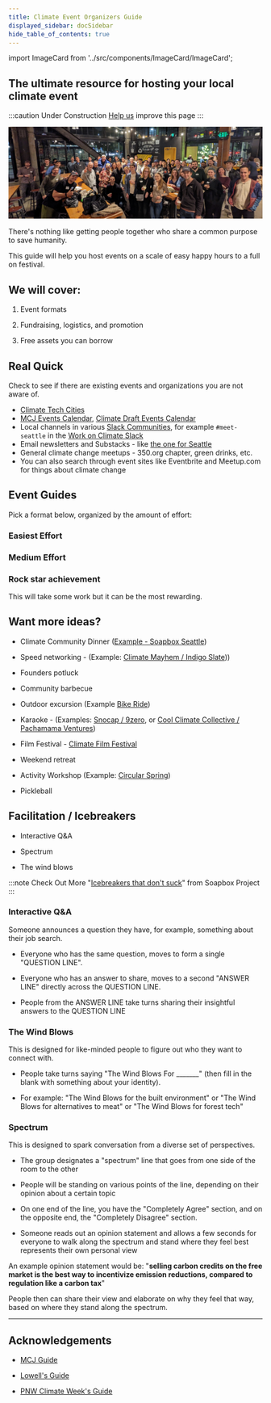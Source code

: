 ```yaml
---
title: Climate Event Organizers Guide
displayed_sidebar: docSidebar
hide_table_of_contents: true
---
```

import ImageCard from '../src/components/ImageCard/ImageCard';

## The ultimate resource for hosting your local climate event

:::caution Under Construction
[Help us](../contribute) improve this page
:::

![seattle climate tech meetup](../static/img/seattle-climate-tech-meetup.jpg)

There's nothing like getting people together who share a common purpose to save humanity.

This guide will help you host events on a scale of easy happy hours to a full on festival.

## We will cover:

1. Event formats

2. Fundraising, logistics, and promotion

3. Free assets you can borrow

## Real Quick

Check to see if there are existing events and organizations you are not aware of.

- [Climate Tech Cities](https://www.climatetechcities.com/)
- [MCJ Events Calendar](https://lu.ma/u/mcj), [Climate Draft Events Calendar](https://lu.ma/climatedraft-community)
- Local channels in various [Slack Communities](/level-1#core-communities), for example `#meet-seattle` in the [Work on Climate Slack](https://workonclimate.org)
- Email newsletters and Substacks - like [the one for Seattle](https://seattle.climatetechcities.com) 
- General climate change meetups - 350.org chapter, green drinks, etc.
- You can also search through event sites like Eventbrite and Meetup.com for things about climate change

<!-- :::contribute Climate Week
More and more US cities are hosting [Climate Week](event-format-climate-day-or-week) events
- [Climate Week NYC](https://www.climateweeknyc.org/)
- [SF Climate Week](https://www.sfclimateweek.org/)
- [PNW Climate Week](https://www.pnwclimateweek.org/)
- [Houston Energy & Climate Week](https://climateweekhouston.com/)

Bookmark them on your calendar
::: -->

## Event Guides

Pick a format below, organized by the amount of effort:

### Easiest Effort

<div style={{ display: 'flex', flexWrap: 'wrap'}}>
    <ImageCard
    title="Happy hour"
    description="Find a place and tell people to show up"
    imageUrl="/img/climate-tech-happy-hour.jpg"
    linkUrl="/event-format-happy-hour"
    />
    <ImageCard
    title="Co-working session"
    description="Like a Happy Hour but people bring laptops"
    imageUrl="/img/climate-tech-co-working-seattle.jpg"
    linkUrl="/event-format-co-working-session"
    />
    <ImageCard
    title="City park"
    description="Take advantage of a nice day and invite some folks"
    imageUrl="/img/women-in-climate-seattle.jpg"
    linkUrl="/event-format-city-park"
    />

</div>

### Medium Effort

<div style={{ display: 'flex', flexWrap: 'wrap'}}>
    <ImageCard
    title="Expert Panel"
    description="A great way to build and amplify new ideas"
    imageUrl="/img/climate-panel-seattle.jpg"
    linkUrl="/event-format-expert-panel"
    />
    <ImageCard
    title="Coffee Crawl"
    description="Post a walking route and stop at a variety of coffee joints"
    imageUrl="/img/climate-coffee-crawl.jpg"
    linkUrl="/event-format-coffee-crawl"
    />
    <ImageCard
    title="Trivia Night"
    description="People love a friendly competition with a dash of humor"
    imageUrl="/img/climate-tech-trivia-night.jpg"
    linkUrl="/event-format-trivia-night"
    />
</div>

### Rock star achievement

This will take some work but it can be the most rewarding.

<div style={{ display: 'flex', flexWrap: 'wrap'}}>
    <ImageCard
    title="Lightning talks"
    description="Put on a great show and learn a ton"
    imageUrl="/img/climate-lightning-talks.jpg"
    linkUrl="/event-format-lightning-talks"
    />
    <ImageCard
    title="Hackathon"
    description="Build something to move the needle"
    imageUrl="/img/hackathon.webp"
    linkUrl="/event-format-hackathon"
    />
    <ImageCard
    title="Climate Day / Week"
    description="Paint the town green!"
    imageUrl="/img/pnw-climate-week-event.png"
    linkUrl="/event-format-climate-day-or-week"
    />
</div>

## Want more ideas?

- Climate Community Dinner ([Example - Soapbox Seattle](https://lu.ma/xnpail55))

- Speed networking - (Example: [Climate Mayhem / Indigo Slate](https://lu.ma/co.work-may2024)))

- Founders potluck

- Community barbecue

- Outdoor excursion (Example [Bike Ride](https://lu.ma/9wmgdncx))

- Karaoke - (Examples: [Snocap / 9zero](https://www.linkedin.com/feed/update/urn:li:activity:7217987708512522240/), or [Cool Climate Collective / Pachamama Ventures](https://lu.ma/casual-climate-karaoke)) 

- Film Festival - [Climate Film Festival](https://www.climatefilmfest.com/)

- Weekend retreat

- Activity Workshop (Example: [Circular Spring](https://lu.ma/q2vkpzob))

- Pickleball


## Facilitation / Icebreakers

- Interactive Q&A

- Spectrum

- The wind blows

:::note Check Out
More "[Icebreakers that don't suck](https://niviachanta.com/articles/icebreakers-that-dont-suck-in-2024)" from Soapbox Project
:::

### Interactive Q&A

Someone announces a question they have, for example, something about their job search.

- Everyone who has the same question, moves to form a single "QUESTION LINE". 

- Everyone who has an answer to share, moves to a second "ANSWER LINE" directly across the QUESTION LINE.

- People from the ANSWER LINE take turns sharing their insightful answers to the QUESTION LINE

### The Wind Blows

This is designed for like-minded people to figure out who they want to connect with.

- People take turns saying "The Wind Blows For _______" (then fill in the blank with something 
about your identity).

- For example: "The Wind Blows for the built environment" or "The Wind Blows for alternatives to 
meat" or "The Wind Blows for forest tech"

### Spectrum

This is designed to spark conversation from a diverse set of perspectives.

- The group designates a "spectrum" line that goes from one side of the room to the other

- People will be standing on various points of the line, depending on their opinion about a certain topic

- On one end of the line, you have the "Completely Agree" section, and on the opposite end, the "Completely Disagree" section.

- Someone reads out an opinion statement and allows a few seconds for everyone to walk along the spectrum and stand where they feel best represents their own personal view

An example opinion statement would be: "**selling carbon credits on the free market is the best way to incentivize emission reductions, compared to regulation like a carbon tax**"

People then can share their view and elaborate on why they feel that way, based on where they stand along the spectrum.

---

## Acknowledgements

- [MCJ Guide](https://docs.google.com/document/d/1wRzbTbouCaz_gdQ6bW7qaDNa1gk8M3pJkuTjJoYbPk8/edit#)

- [Lowell's Guide](https://www.notion.so/Organizing-a-Climate-Meetup-2c7005194d4b4c6f954231668432f7b3?pvs=4)

- [PNW Climate Week's Guide](https://www.notion.so/native/seattleclimatetech/Event-Hosting-Guide-2b41e3659d1948eca04ae04b67c831a3?deepLinkOpenNewTab=true)